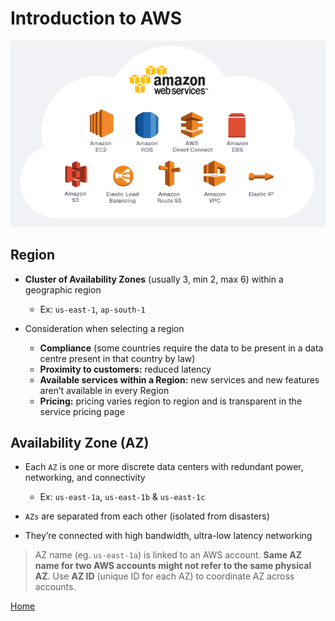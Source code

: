 # Introduction to AWS

<img src="images/AWS-Intro.gif" width="auto" height="auto">

## Region

- **Cluster of Availability Zones** (usually 3, min 2, max 6) within a geographic region
    - Ex: `us-east-1`, `ap-south-1`

- Consideration when selecting a region
    - **Compliance** (some countries require the data to be present in a data centre present in that country by law)
    - **Proximity to customers:** reduced latency
    - **Available services within a Region:** new services and new features aren’t available in every Region
    - **Pricing:** pricing varies region to region and is transparent in the service pricing page

## Availability Zone (AZ)

- Each `AZ` is one or more discrete data centers with redundant power, networking, and connectivity
    - Ex: `us-east-1a`, `us-east-1b` & `us-east-1c`

- `AZs` are separated from each other (isolated from disasters)

- They’re connected with high bandwidth, ultra-low latency networking

> 
>
> AZ name (eg. `us-east-1a`) is linked to an AWS account. **Same AZ name for two AWS accounts might not refer to the same physical AZ**. Use **AZ ID** (unique ID for each AZ) to coordinate AZ across accounts.

[Home](README.md)
